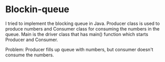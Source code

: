 # Blockin-queue

I tried to implement the blocking queue in Java. Producer class is used to produce numbers and Consumer class for consuming the numbers in the queue.
Main is the driver class that has main() function which starts Producer and Consumer.

Problem:
Producer fills up queue with numbers, but consumer doesn't consume the numbers.
